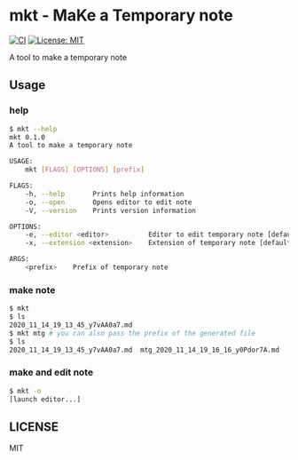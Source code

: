 # mkt - MaKe a Temporary note
[![CI](https://github.com/d2verb/mkt/workflows/test/badge.svg)](https://github.com/d2verb/mkt/actions)
[![License: MIT](https://img.shields.io/badge/License-MIT-blue.svg)](https://github.com/d2verb/mkt/blob/master/LICENSE)

A tool to make a temporary note

## Usage
### help
```bash
$ mkt --help
mkt 0.1.0
A tool to make a temporary note

USAGE:
    mkt [FLAGS] [OPTIONS] [prefix]

FLAGS:
    -h, --help       Prints help information
    -o, --open       Opens editor to edit note
    -V, --version    Prints version information

OPTIONS:
    -e, --editor <editor>          Editor to edit temporary note [default: vim]
    -x, --extension <extension>    Extension of temporary note [default: md]

ARGS:
    <prefix>    Prefix of temporary note
```
### make note
```bash
$ mkt
$ ls
2020_11_14_19_13_45_y7vAA0a7.md
$ mkt mtg # you can also pass the prefix of the generated file
$ ls
2020_11_14_19_13_45_y7vAA0a7.md  mtg_2020_11_14_19_16_16_y0Pdor7A.md
```
### make and edit note
```bash
$ mkt -o
[launch editor...]
```

## LICENSE
MIT
